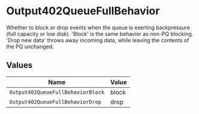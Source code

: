 # Output402QueueFullBehavior

Whether to block or drop events when the queue is exerting backpressure (full capacity or low disk). 'Block' is the same behavior as non-PQ blocking. 'Drop new data' throws away incoming data, while leaving the contents of the PQ unchanged.


## Values

| Name                              | Value                             |
| --------------------------------- | --------------------------------- |
| `Output402QueueFullBehaviorBlock` | block                             |
| `Output402QueueFullBehaviorDrop`  | drop                              |